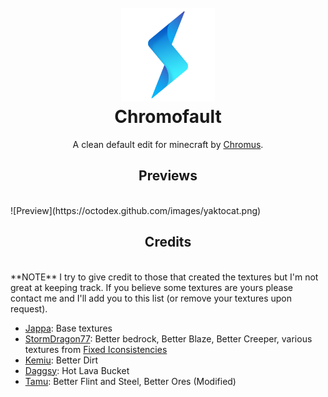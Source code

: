 <h1 align="center">
    <br>
    <a href="http://www.chromus.tk"><img src="https://raw.githubusercontent.com/Chromus-dev/Chromofault/master/chromus.png" alt="Chromus" width="150"></a>
    <br>
    Chromofault
    <br>
</h1>

<p align="center">A clean default edit for minecraft by <a href="http://www.chromus.tk" target="_blank">Chromus</a>.</p>

<h2 align="center">Previews</h2>
<br>
![Preview](https://octodex.github.com/images/yaktocat.png)

<h2 align="center">Credits</h2>
<br>
**NOTE** I try to give credit to those that created the textures but I'm not great at keeping track. If you believe some textures are yours please contact me and I'll add you to this list (or remove your textures upon request).

- [Jappa](https://twitter.com/JasperBoerstra): Base textures
- [StormDragon77](https://www.planetminecraft.com/member/stormdragon77): Better bedrock, Better Blaze, Better Creeper, various textures from [Fixed Iconsistencies](https://www.planetminecraft.com/texture-pack/fixed-inconsistencies/)
- [Kemiu](https://www.planetminecraft.com/member/kemiu/): Better Dirt
- [Daggsy](https://www.planetminecraft.com/member/daggsy): Hot Lava Bucket
- [Tamu](https://sites.google.com/view/tamuvt/home): Better Flint and Steel, Better Ores (Modified)